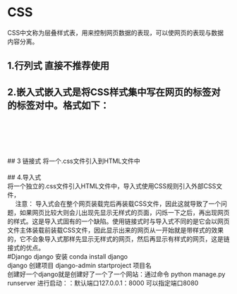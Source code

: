 # CSS
CSS中文称为层叠样式表，用来控制网页数据的表现，可以使网页的表现与数据内容分离。<br>
## 1.行列式   直接不推荐使用<br>
## 2.嵌入式嵌入式是将CSS样式集中写在网页的<head></head>标签对的<style></style>标签对中。格式如下：<br>
<head><br>
    <meta charset="UTF-8"><br>
    <title>Title</title><br>
    <style><br>
        p{<br>
            background-color: #2b99ff;<br>
        }<br>
    </style><br>
</head><br>
## 3 链接式 将一个.css文件引入到HTML文件中<br>
<link href="mystyle.css" rel="stylesheet" type="text/css"/><br>
## 4.导入式<br>
 将一个独立的.css文件引入HTML文件中，导入式使用CSS规则引入外部CSS文件，<style>标记也是写在<head>标记中，使用的语法如下：<br>    
<style type="text/css"><br>
         >>>>> @import"mystyle.css"; 此处要注意.css文件的路径<br>
</style><br>　
注意： 导入式会在整个网页装载完后再装载CSS文件，因此这就导致了一个问题，如果网页比较大则会儿出现先显示无样式的页面，闪烁一下之后，再出现网页的样式。这是导入式固有的一个缺陷。使用链接式时与导入式不同的是它会以网页文件主体装载前装载CSS文件，因此显示出来的网页从一开始就是带样式的效果的，它不会象导入式那样先显示无样式的网页，然后再显示有样式的网页，这是链接式的优点。<br>
#Django
django 安装 conda install django  <br>
django 创建项目  django-admin startproject 项目名<br>
创建好一个django就是创建好了一个了一个网站：通过命令 python manage.py runserver 进行启动：：默认端口127.0.0.1：8000  可以指定端口8080<br>
